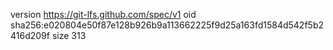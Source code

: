 version https://git-lfs.github.com/spec/v1
oid sha256:e020804e50f87e128b926b9a113662225f9d25a163fd1584d542f5b2416d209f
size 313
